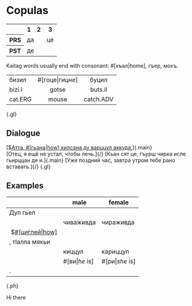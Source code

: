 # Copulas

<table class="c-t">
    <tr>
        <th></th>
        <th>1</th>
        <th>2</th>
        <th>3</th>
    </tr>
    <tr>
        <th>PRS</th>
        <td colspan="2"><Word>да<template #content> I, you, we</template></Word></td>
        <td><Word>це<template #content>he, she, it, they</template></Word></td>
    </tr>
        <tr>
        <th>PST</th>
        <td colspan="3">де</td>
    </tr>
</table>

Kaitag words usually end with consonant: #[хъал|home], гъер, мохъ.

|         |                  |           |
| ------- | :--------------: | :-------: |
| бизил   | #[гоце\|_гицне_] |   буцил   |
| bizi.l  |      gotse       |  buts.il  |
| cat.ERG |      mouse       | catch.ADV |

{.gl}

## Dialogue

[$[Атта, #[гьана|how] килсана ду варццул аккуда.](/audio/cig.m4a)]{.main}  
[Отец, я ещё не устал, чтобы лечь.]{/}
[Кьан сят це, гъурш чирка исле гьирццан де и.]{.main}
[Уже поздний час, завтра утром тебе рано вставать.]{/}
{.gl}

## Examples

|                                         | male           | female          |
| --------------------------------------- | -------------- | --------------- |
| Дул гьел                                |
|                                         | чиваживда      | чираживда       |
| &nbsp;$[#[циглей\|how]](/audio/cig.m4a) |
| , тӏалла мякьи                          |
|                                         | киццул         | кариццул        |
|                                         | #[ви\|*he* is] | #[ри\|*she* is] |
| .                                       |

{.ph}

Hi there
